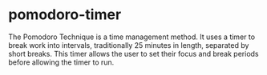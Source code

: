 # pomodoro-timer

The Pomodoro Technique is a time management method. It uses a timer to break work into intervals, 
traditionally 25 minutes in length, separated by short breaks.
This timer allows the user to set their focus and break periods before allowing the timer to run. 
